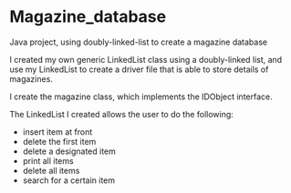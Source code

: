 # Magazine_database
Java project, using doubly-linked-list to create a magazine database

I created my own generic LinkedList class using a doubly-linked list, and use my LinkedList to create a driver file that is able to store details of magazines.

I create the magazine class, which implements the IDObject interface.

The LinkedList I created allows the user to do the following: 
 - insert item at front
 - delete the first item
 - delete a designated item
 - print all items
 - delete all items
 - search for a certain item
